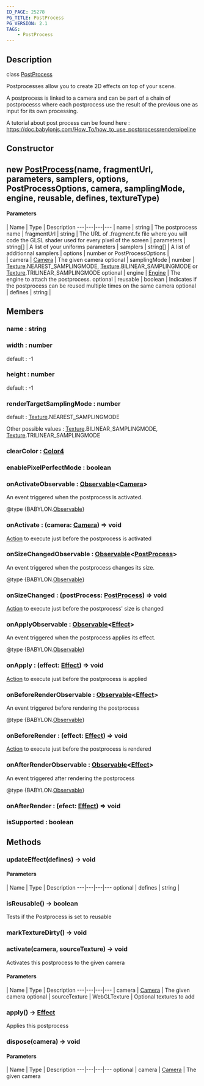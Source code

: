 ```yaml
---
ID_PAGE: 25278
PG_TITLE: PostProcess
PG_VERSION: 2.1
TAGS:
    - PostProcess
---
```

## Description

class [PostProcess](/classes/2.5/PostProcess)

Postprocesses allow you to create 2D effects on top of your scene.

A postprocess is linked to a camera and can be part of a chain of postprocesss where each postprocess use the result of the previous one as input for its own processing.

A tutorial about post process can be found here : https://doc.babylonjs.com/How_To/how_to_use_postprocessrenderpipeline

## Constructor

## new [PostProcess](/classes/2.5/PostProcess)(name, fragmentUrl, parameters, samplers, options, PostProcessOptions, camera, samplingMode, engine, reusable, defines, textureType)



#### Parameters
 | Name | Type | Description
---|---|---|---
 | name | string |     The postprocess name
 | fragmentUrl | string |     The URL of .fragment.fx file where you will code the GLSL shader used for every pixel of the screen
 | parameters | string[] |     A list of your uniforms parameters
 | samplers | string[] |     A list of additionnal samplers
 | options | number or PostProcessOptions |  
 | camera | [Camera](/classes/2.5/Camera) |     The given camera
optional | samplingMode | number |     [Texture](/classes/2.5/Texture).NEAREST_SAMPLINGMODE, [Texture](/classes/2.5/Texture).BILINEAR_SAMPLINGMODE or [Texture](/classes/2.5/Texture).TRILINEAR_SAMPLINGMODE
optional | engine | [Engine](/classes/2.5/Engine) |     The engine to attach the postprocess.
optional | reusable | boolean |     Indicates if the postprocess can be reused multiple times on the same camera
optional | defines | string |     
## Members

### name : string



### width : number

default : -1

### height : number

default : -1

### renderTargetSamplingMode : number

default : [Texture](/classes/2.5/Texture).NEAREST_SAMPLINGMODE

Other possible values : [Texture](/classes/2.5/Texture).BILINEAR_SAMPLINGMODE, [Texture](/classes/2.5/Texture).TRILINEAR_SAMPLINGMODE

### clearColor : [Color4](/classes/2.5/Color4)



### enablePixelPerfectMode : boolean



### onActivateObservable : [Observable](/classes/2.5/Observable)&lt;[Camera](/classes/2.5/Camera)&gt;

An event triggered when the postprocess is activated.

@type {BABYLON.[Observable](/classes/2.5/Observable)}

### onActivate : (camera: [Camera](/classes/2.5/Camera)) =&gt; void

[Action](/classes/2.5/Action) to execute just before the postprocess is activated

### onSizeChangedObservable : [Observable](/classes/2.5/Observable)&lt;[PostProcess](/classes/2.5/PostProcess)&gt;

An event triggered when the postprocess changes its size.

@type {BABYLON.[Observable](/classes/2.5/Observable)}

### onSizeChanged : (postProcess: [PostProcess](/classes/2.5/PostProcess)) =&gt; void

[Action](/classes/2.5/Action) to execute just before the postprocess' size is changed

### onApplyObservable : [Observable](/classes/2.5/Observable)&lt;[Effect](/classes/2.5/Effect)&gt;

An event triggered when the postprocess applies its effect.

@type {BABYLON.[Observable](/classes/2.5/Observable)}

### onApply : (effect: [Effect](/classes/2.5/Effect)) =&gt; void

[Action](/classes/2.5/Action) to execute just before the postprocess is applied

### onBeforeRenderObservable : [Observable](/classes/2.5/Observable)&lt;[Effect](/classes/2.5/Effect)&gt;

An event triggered before rendering the postprocess

@type {BABYLON.[Observable](/classes/2.5/Observable)}

### onBeforeRender : (effect: [Effect](/classes/2.5/Effect)) =&gt; void

[Action](/classes/2.5/Action) to execute just before the postprocess is rendered

### onAfterRenderObservable : [Observable](/classes/2.5/Observable)&lt;[Effect](/classes/2.5/Effect)&gt;

An event triggered after rendering the postprocess

@type {BABYLON.[Observable](/classes/2.5/Observable)}

### onAfterRender : (efect: [Effect](/classes/2.5/Effect)) =&gt; void



### isSupported : boolean



## Methods

### updateEffect(defines) &rarr; void



#### Parameters
 | Name | Type | Description
---|---|---|---
optional | defines | string |     

### isReusable() &rarr; boolean

Tests if the Postprocess is set to reusable
### markTextureDirty() &rarr; void


### activate(camera, sourceTexture) &rarr; void

Activates this postprocess to the given camera

#### Parameters
 | Name | Type | Description
---|---|---|---
 | camera | [Camera](/classes/2.5/Camera) |     The given camera
optional | sourceTexture | WebGLTexture |     Optional textures to add
### apply() &rarr; [Effect](/classes/2.5/Effect)

Applies this postprocess
### dispose(camera) &rarr; void



#### Parameters
 | Name | Type | Description
---|---|---|---
optional | camera | [Camera](/classes/2.5/Camera) |     The given camera

